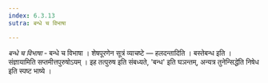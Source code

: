 ```yaml
---
index: 6.3.13
sutra: बन्धे च विभाषा

---
```

_बन्धे च विभाषा_ - बन्धे च विभाषा । शेषपूरणेन सूत्रं व्याचष्टे — हलदन्तादिति । बस्तेबन्ध इति । संज्ञायामिति सप्तमीत्तपुरुषोऽयम् । इह तत्पुरुष इति संबध्यते, 'बन्ध' इति घञन्तम्, अन्यत्र तुनेन्सिद्धे॑ति निषेध इति स्पष्ट भाष्ये । 
